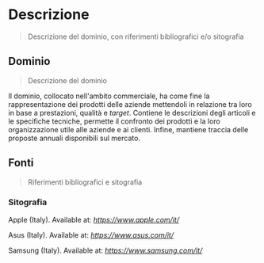 # Descrizione
> Descrizione del dominio, con riferimenti bibliografici e/o sitografia

## Dominio
> Descrizione del dominio

Il dominio, collocato nell'ambito commerciale, ha come fine la rappresentazione dei prodotti delle aziende mettendoli 
in relazione tra loro in base a prestazioni, qualità e *target*. Contiene le descrizioni degli articoli e le specifiche 
tecniche, permette il confronto dei prodotti e la loro organizzazione utile alle aziende e ai clienti. Infine, mantiene 
traccia delle proposte annuali disponibili sul mercato.

## Fonti
> Riferimenti bibliografici e sitografia

### Sitografia
Apple (Italy). Available at: *https://www.apple.com/it/*

Asus (Italy). Available at: *https://www.asus.com/it/*

Samsung (Italy). Available at: *https://www.samsung.com/it/*

